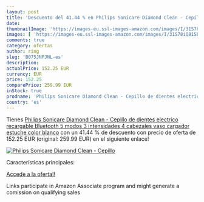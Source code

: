 ```yaml
---
layout: post
title: 'Descuento del 41.44 % en Philips Sonicare Diamond Clean - Cepillo'
date: 
thumbnailImage: 'https://images-eu.ssl-images-amazon.com/images/I/31S78iQ81SL._SL200_.jpg'
images: [ 'https://images-eu.ssl-images-amazon.com/images/I/31S78iQ81SL._SL200_.jpg' ]
comments: true
category: ofertas
author: ring
slug: 'B075JNPJNL-es'
description:
actualPrice: 152.25 EUR
currency: EUR
price: 152.25
comparePrice: 259.99 EUR
inStock: true
prodname: 'Philips Sonicare Diamond Clean - Cepillo de dientes electrico recargable  Bluetooth  5 modos  3 intensidades  4 cabezales  vaso cargador  estuche  color blanco'
country: 'es'
---
```


Tienes [Philips Sonicare Diamond Clean - Cepillo de dientes electrico recargable  Bluetooth  5 modos  3 intensidades  4 cabezales  vaso cargador  estuche  color blanco](https://www.amazon.es/dp/B075JNPJNL/?tag=tolees-21) con un 41.44 % de descuento con precio de oferta de 152.25 EUR (original: 259.99 EUR) en el siguiente enlace!

[![Philips Sonicare Diamond Clean - Cepillo](https://images-eu.ssl-images-amazon.com/images/I/31S78iQ81SL._SL200_.jpg)](https://www.amazon.es/dp/B075JNPJNL/?tag=tolees-21)

Características principales:


[Accede a la oferta!!](https://www.amazon.es/dp/B075JNPJNL/?tag=tolees-21)

Links participate in Amazon Associate program and might generate a comission on qualifying sales



